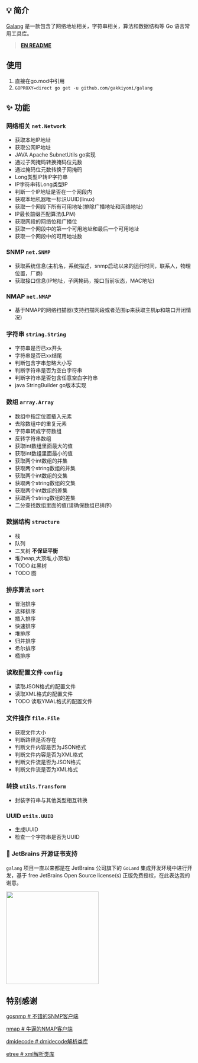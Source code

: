 
## 💡 简介

[Galang](https://github.com/gakkiyomi/galang) 是一款包含了网络地址相关，字符串相关，算法和数据结构等 Go 语言常用工具库。

> **[EN README](README.md)**

## 使用

   1. 直接在go.mod中引用
   2. `GOPROXY=direct go get -u github.com/gakkiyomi/galang`

## ✨ 功能

### 网络相关 `net.Network`

* 获取本地IP地址
* 获取公网IP地址
* JAVA Apache SubnetUtils go实现
* 通过子网掩码转换掩码位元数
* 通过掩码位元数转换子网掩码
* Long类型IP转IP字符串
* IP字符串转Long类型IP
* 判断一个IP地址是否在一个网段内
* 获取本地机器唯一标识UUID(linux)
* 获取一个网段下所有可用地址(排除广播地址和网络地址)
* IP最长前缀匹配算法(LPM)
* 获取网段的网络位和广播位
* 获取一个网段中的第一个可用地址和最后一个可用地址
* 获取一个网段中的可用地址数

### SNMP `net.SNMP`

* 获取系统信息(主机名，系统描述，snmp启动以来的运行时间，联系人，物理位置，厂商)
* 获取接口信息(IP地址，子网掩码，接口当前状态，MAC地址)

### NMAP `net.NMAP`

* 基于NMAP的网络扫描器(支持扫描网段或者范围ip来获取主机ip和端口开闭情况)

### 字符串 `string.String`

* 字符串是否已xx开头
* 字符串是否已xx结尾
* 判断包含字串忽略大小写
* 判断字符串是否为空白字符串
* 判断字符串是否包含任意空白字符串
* java StringBuilder go版本实现

### 数组 `array.Array`

* 数组中指定位置插入元素
* 去除数组中的重复元素
* 字符串转成字符数组
* 反转字符串数组
* 获取int数组里面最大的值
* 获取int数组里面最小的值
* 获取两个int数组的并集
* 获取两个string数组的并集
* 获取两个int数组的交集
* 获取两个string数组的交集
* 获取两个int数组的差集
* 获取两个string数组的差集
* 二分查找数组里面的值(请确保数组已排序)

### 数据结构 `structure`

* 栈
* 队列
* 二叉树 **不保证平衡**
* 堆(heap,大顶堆,小顶堆)
* TODO 红黑树
* TODO 图

### 排序算法 `sort`

* 冒泡排序
* 选择排序
* 插入排序
* 快速排序
* 堆排序
* 归并排序
* 希尔排序
* 桶排序

### 读取配置文件 `config`

* 读取JSON格式的配置文件
* 读取XML格式的配置文件
* TODO 读取YMAL格式的配置文件

### 文件操作 `file.File`

* 获取文件大小
* 判断路径是否存在
* 判断文件内容是否为JSON格式
* 判断文件内容是否为XML格式
* 判断文件流是否为JSON格式
* 判断文件流是否为XML格式

### 转换 `utils.Transform`

* 封装字符串与其他类型相互转换

### UUID `utils.UUID`

* 生成UUID
* 检查一个字符串是否为UUID

### 🔑 JetBrains 开源证书支持

`galang` 项目一直以来都是在 JetBrains 公司旗下的 `GoLand` 集成开发环境中进行开发，基于 free JetBrains Open Source license(s) 正版免费授权，在此表达我的谢意。

<a href="https://www.jetbrains.com/?from=galang" target="_blank"><img src="https://b3logfile.com/file/2021/05/jetbrains-variant-2-42d96aa4.png" width="250" align="middle"/></a>

## 特别感谢

[gosnmp # 不错的SNMP客户端](https://github.com/alouca/gosnmp)

[nmap # 牛逼的NMAP客户端](https://github.com/Ullaakut/nmap)

[dmidecode # dmidecode解析类库](https://github.com/dselans/dmidecode)

[etree # xml解析类库](https://github.com/beevik/etree)
